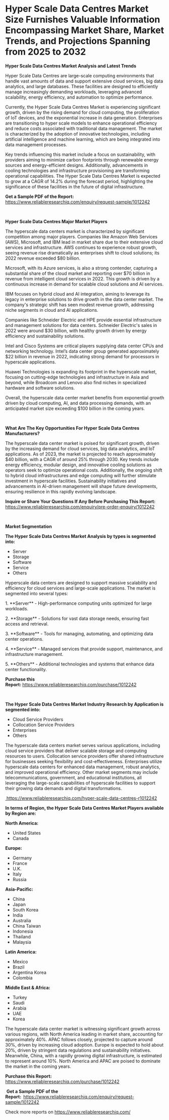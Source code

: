<p><h1>Hyper Scale Data Centres Market Size Furnishes Valuable Information Encompassing Market Share, Market Trends, and Projections Spanning from 2025 to 2032</h1></p><p><strong>Hyper Scale Data Centres Market Analysis and Latest Trends</strong></p>
<p><p>Hyper Scale Data Centres are large-scale computing environments that handle vast amounts of data and support extensive cloud services, big data analytics, and large databases. These facilities are designed to efficiently manage increasingly demanding workloads, leveraging advanced scalability, energy efficiency, and automation to optimize performance. </p><p>Currently, the Hyper Scale Data Centres Market is experiencing significant growth, driven by the rising demand for cloud computing, the proliferation of IoT devices, and the exponential increase in data generation. Enterprises are transitioning to hyper scale models to enhance operational efficiency and reduce costs associated with traditional data management. The market is characterized by the adoption of innovative technologies, including artificial intelligence and machine learning, which are being integrated into data management processes.</p><p>Key trends influencing this market include a focus on sustainability, with providers aiming to minimize carbon footprints through renewable energy sources and energy-efficient designs. Additionally, advancements in cooling technologies and infrastructure provisioning are transforming operational capabilities. The Hyper Scale Data Centres Market is expected to grow at a CAGR of 14.2% during the forecast period, highlighting the significance of these facilities in the future of digital infrastructure.</p></p>
<p><strong>Get a Sample PDF of the Report:&nbsp;</strong> <a href="https://www.reliableresearchiq.com/enquiry/request-sample/1012242?utm_campaign=3066&utm_medium=2&utm_source=Github&utm_content=ia&utm_term=08032025&utm_id=hyper-scale-data-centres">https://www.reliableresearchiq.com/enquiry/request-sample/1012242</a></p>
<p>&nbsp;</p>
<p><strong>Hyper Scale Data Centres Major Market Players</strong></p>
<p><p>The hyperscale data centers market is characterized by significant competition among major players. Companies like Amazon Web Services (AWS), Microsoft, and IBM lead in market share due to their extensive cloud services and infrastructure. AWS continues to experience robust growth, seeing revenue rise dramatically as enterprises shift to cloud solutions; its 2022 revenue exceeded $80 billion.</p><p>Microsoft, with its Azure services, is also a strong contender, capturing a substantial share of the cloud market and reporting over $70 billion in revenue from intelligent cloud services in 2022. This growth is driven by a continuous increase in demand for scalable cloud solutions and AI services.</p><p>IBM focuses on hybrid cloud and AI integration, aiming to leverage its legacy in enterprise solutions to drive growth in the data center market. The company's strategic shift has seen modest revenue growth, addressing niche segments in cloud and AI applications.</p><p>Companies like Schneider Electric and HPE provide essential infrastructure and management solutions for data centers. Schneider Electric's sales in 2022 were around $30 billion, with healthy growth driven by energy efficiency and sustainability solutions.</p><p>Intel and Cisco Systems are critical players supplying data center CPUs and networking technology. Intel’s data center group generated approximately $22 billion in revenue in 2022, indicating strong demand for processors in hyperscale applications.</p><p>Huawei Technologies is expanding its footprint in the hyperscale market, focusing on cutting-edge technologies and infrastructure in Asia and beyond, while Broadcom and Lenovo also find niches in specialized hardware and software solutions.</p><p>Overall, the hyperscale data center market benefits from exponential growth driven by cloud computing, AI, and data processing demands, with an anticipated market size exceeding $100 billion in the coming years.</p></p>
<p>&nbsp;</p>
<p><strong>What Are The Key Opportunities For Hyper Scale Data Centres Manufacturers?</strong></p>
<p><p>The hyperscale data center market is poised for significant growth, driven by the increasing demand for cloud services, big data analytics, and IoT applications. As of 2023, the market is projected to reach approximately $40 billion, with a CAGR of around 25% through 2030. Key trends include energy efficiency, modular design, and innovative cooling solutions as operators seek to optimize operational costs. Additionally, the ongoing shift to hybrid cloud infrastructures and edge computing will further stimulate investment in hyperscale facilities. Sustainability initiatives and advancements in AI-driven management will shape future developments, ensuring resilience in this rapidly evolving landscape.</p></p>
<p><strong>Inquire or Share Your Questions If Any Before Purchasing This Report:</strong> <a href="https://www.reliableresearchiq.com/enquiry/pre-order-enquiry/1012242?utm_campaign=3066&utm_medium=2&utm_source=Github&utm_content=ia&utm_term=08032025&utm_id=hyper-scale-data-centres">https://www.reliableresearchiq.com/enquiry/pre-order-enquiry/1012242</a></p>
<p>&nbsp;</p>
<p><strong>Market Segmentation</strong></p>
<p><strong>The Hyper Scale Data Centres Market Analysis by types is segmented into:</strong></p>
<p><ul><li>Server</li><li>Storage</li><li>Software</li><li>Service</li><li>Others</li></ul></p>
<p><p>Hyperscale data centers are designed to support massive scalability and efficiency for cloud services and large-scale applications. The market is segmented into several types: </p><p>1. **Server** - High-performance computing units optimized for large workloads.</p><p>2. **Storage** - Solutions for vast data storage needs, ensuring fast access and retrieval.</p><p>3. **Software** - Tools for managing, automating, and optimizing data center operations.</p><p>4. **Service** - Managed services that provide support, maintenance, and infrastructure management.</p><p>5. **Others** - Additional technologies and systems that enhance data center functionality.</p></p>
<p><strong>Purchase this Report:&nbsp;</strong><a href="https://www.reliableresearchiq.com/purchase/1012242?utm_campaign=3066&utm_medium=2&utm_source=Github&utm_content=ia&utm_term=08032025&utm_id=hyper-scale-data-centres">https://www.reliableresearchiq.com/purchase/1012242</a></p>
<p>&nbsp;</p>
<p><strong>The Hyper Scale Data Centres Market Industry Research by Application is segmented into:</strong></p>
<p><ul><li>Cloud Service Providers</li><li>Collocation Service Providers</li><li>Enterprises</li><li>Others</li></ul></p>
<p><p>The hyperscale data centers market serves various applications, including cloud service providers that deliver scalable storage and computing resources to users. Collocation service providers offer shared infrastructure for businesses seeking flexibility and cost-effectiveness. Enterprises utilize hyperscale data centers for enhanced data management, robust analytics, and improved operational efficiency. Other market segments may include telecommunications, government, and educational institutions, all leveraging the large-scale capabilities of hyperscale facilities to support their growing data demands and digital transformations.</p></p>
<p><a href="https://www.reliableresearchiq.com/hyper-scale-data-centres-r1012242?utm_campaign=3066&utm_medium=2&utm_source=Github&utm_content=ia&utm_term=08032025&utm_id=hyper-scale-data-centres">&nbsp;https://www.reliableresearchiq.com/hyper-scale-data-centres-r1012242</a></p>
<p><strong>In terms of Region, the Hyper Scale Data Centres Market Players available by Region are:</strong></p>
<p>
    <p> <strong> North America: </strong>
        <ul>
            <li>United States</li>
            <li>Canada</li>
        </ul>
        </p> 
    <p> <strong> Europe: </strong>
        <ul>
            <li>Germany</li>
            <li>France</li>
            <li>U.K.</li>
            <li>Italy</li>
            <li>Russia</li>
        </ul>
        </p> 
    <p> <strong> Asia-Pacific: </strong>
        <ul>
            <li>China</li>
            <li>Japan</li>
            <li>South Korea</li>
            <li>India</li>
            <li>Australia</li>
            <li>China Taiwan</li>
            <li>Indonesia</li>
            <li>Thailand</li>
            <li>Malaysia</li>
        </ul>
        </p> 
    <p> <strong> Latin America: </strong>
        <ul>
            <li>Mexico</li>
            <li>Brazil</li>
            <li>Argentina Korea</li>
            <li>Colombia</li>
        </ul>
        </p> 
    <p> <strong> Middle East & Africa: </strong>
        <ul>
            <li>Turkey</li>
            <li>Saudi</li>
            <li>Arabia</li>
            <li>UAE</li>
            <li>Korea</li>
        </ul>
    </p>
    </p>
<p><p>The hyperscale data center market is witnessing significant growth across various regions, with North America leading in market share, accounting for approximately 40%. APAC follows closely, projected to capture around 30%, driven by increasing cloud adoption. Europe is expected to hold about 20%, driven by stringent data regulations and sustainability initiatives. Meanwhile, China, with a rapidly growing digital infrastructure, is estimated to represent around 10%. North America and APAC are poised to dominate the market in the coming years.</p></p>
<p><strong>Purchase this Report: </strong><a href="https://www.reliableresearchiq.com/purchase/1012242?utm_campaign=3066&utm_medium=2&utm_source=Github&utm_content=ia&utm_term=08032025&utm_id=hyper-scale-data-centres">https://www.reliableresearchiq.com/purchase/1012242</a></p>
<p>&nbsp;<strong>Get a Sample PDF of the Report:&nbsp;&nbsp;</strong><a href="https://www.reliableresearchiq.com/enquiry/request-sample/1012242?utm_campaign=3066&utm_medium=2&utm_source=Github&utm_content=ia&utm_term=08032025&utm_id=hyper-scale-data-centres">https://www.reliableresearchiq.com/enquiry/request-sample/1012242</a></p>
<p><strong></strong></p>
<p>Check more reports on <a href="https://www.reliableresearchiq.com/?utm_campaign=3066&utm_medium=2&utm_source=Github&utm_content=ia&utm_term=08032025&utm_id=hyper-scale-data-centres">https://www.reliableresearchiq.com/</a></p>